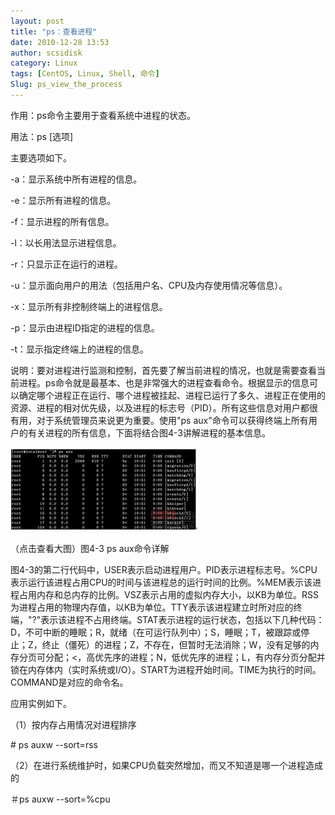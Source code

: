 ```yaml
---
layout: post
title: "ps：查看进程"
date: 2010-12-28 13:53
author: scsidisk
category: Linux
tags: [CentOS, Linux, Shell, 命令]
Slug: ps_view_the_process
---
```


作用：ps命令主要用于查看系统中进程的状态。

用法：ps [选项]

主要选项如下。

-a：显示系统中所有进程的信息。

-e：显示所有进程的信息。

-f：显示进程的所有信息。

-l：以长用法显示进程信息。

-r：只显示正在运行的进程。

-u：显示面向用户的用法（包括用户名、CPU及内存使用情况等信息）。

-x：显示所有非控制终端上的进程信息。

-p：显示由进程ID指定的进程的信息。

-t：显示指定终端上的进程的信息。

说明：要对进程进行监测和控制，首先要了解当前进程的情况，也就是需要查看当前进程。ps命令就是最基本、也是非常强大的进程查看命令。根据显示的信息可以确定哪个进程正在运行、哪个进程被挂起、进程已运行了多久、进程正在使用的资源、进程的相对优先级，以及进程的标志号（PID）。所有这些信息对用户都很有用，对于系统管理员来说更为重要。使用"ps
aux"命令可以获得终端上所有用户的有关进程的所有信息，下面将结合图4-3讲解进程的基本信息。

![103747619](/images/2010/12/103747619-300x134.jpg)

（点击查看大图）图4-3 ps aux命令详解

图4-3的第二行代码中，USER表示启动进程用户。PID表示进程标志号。%CPU表示运行该进程占用CPU的时间与该进程总的运行时间的比例。%MEM表示该进程占用内存和总内存的比例。VSZ表示占用的虚拟内存大小，以KB为单位。RSS为进程占用的物理内存值，以KB为单位。TTY表示该进程建立时所对应的终端，"?"表示该进程不占用终端。STAT表示进程的运行状态，包括以下几种代码：D，不可中断的睡眠；R，就绪（在可运行队列中）；S，睡眠；T，被跟踪或停止；Z，终止（僵死）的进程；Z，不存在，但暂时无法消除；W，没有足够的内存分页可分配；\<，高优先序的进程；N，低优先序的进程；L，有内存分页分配并锁在内存体内（实时系统或I/O）。START为进程开始时间。TIME为执行的时间。COMMAND是对应的命令名。

应用实例如下。

（1）按内存占用情况对进程排序

\# ps auxw --sort=rss

（2）在进行系统维护时，如果CPU负载突然增加，而又不知道是哪一个进程造成的

＃ps auxw --sort=%cpu

<div class="posttagsblock">
</div>

